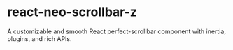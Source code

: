 # react-neo-scrollbar-z
A customizable and smooth React perfect-scrollbar component with inertia, plugins, and rich APIs.
